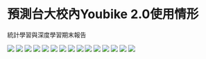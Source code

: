 # 預測台大校內Youbike 2.0使用情形
統計學習與深度學習期末報告

![](https://i.imgur.com/hszdT8g.png)
![](https://i.imgur.com/a9H3pM4.png)
![](https://i.imgur.com/met4HpF.png)
![](https://i.imgur.com/pVAjhJz.png)
![](https://i.imgur.com/XwIy5fj.png)
![](https://i.imgur.com/XN12itq.png)
![](https://i.imgur.com/OfysMmp.png)
![](https://i.imgur.com/e7R6J95.png)
![](https://i.imgur.com/Eb0C8gx.png)
![](https://i.imgur.com/AETwUAJ.png)
![](https://i.imgur.com/0zmBHaA.png)
![](https://i.imgur.com/bQS8XIc.png)
![](https://i.imgur.com/y8CfJxL.png)
![](https://i.imgur.com/enEoOi1.png)
![](https://i.imgur.com/scKu72u.png)
![]()
![]()
![]()
![]()
![]()
![]()
![]()
![]()